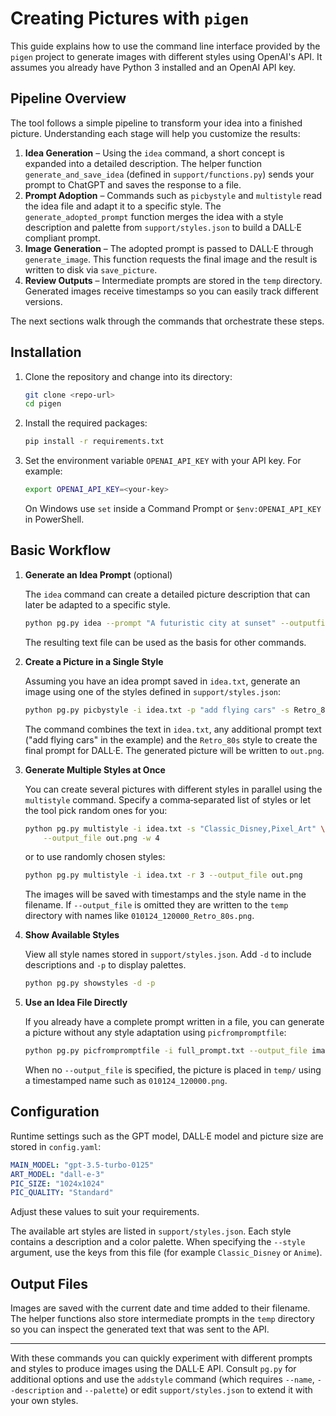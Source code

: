 # Creating Pictures with `pigen`

This guide explains how to use the command line interface provided by the
`pigen` project to generate images with different styles using OpenAI's
API. It assumes you already have Python 3 installed and an OpenAI API key.

## Pipeline Overview

The tool follows a simple pipeline to transform your idea into a finished
picture. Understanding each stage will help you customize the results:

1. **Idea Generation** – Using the `idea` command, a short concept is
   expanded into a detailed description. The helper function
   `generate_and_save_idea` (defined in `support/functions.py`) sends your
   prompt to ChatGPT and saves the response to a file.
2. **Prompt Adoption** – Commands such as `picbystyle` and `multistyle`
   read the idea file and adapt it to a specific style. The
   `generate_adopted_prompt` function merges the idea with a style
   description and palette from `support/styles.json` to build a DALL·E
   compliant prompt.
3. **Image Generation** – The adopted prompt is passed to DALL·E through
   `generate_image`. This function requests the final image and the result
   is written to disk via `save_picture`.
4. **Review Outputs** – Intermediate prompts are stored in the `temp`
   directory. Generated images receive timestamps so you can easily track
   different versions.

The next sections walk through the commands that orchestrate these steps.

## Installation

1. Clone the repository and change into its directory:
   ```bash
   git clone <repo-url>
   cd pigen
   ```
2. Install the required packages:
   ```bash
   pip install -r requirements.txt
   ```
3. Set the environment variable `OPENAI_API_KEY` with your API key. For
   example:
   ```bash
   export OPENAI_API_KEY=<your-key>
   ```
   On Windows use `set` inside a Command Prompt or `$env:OPENAI_API_KEY` in
   PowerShell.

## Basic Workflow

1. **Generate an Idea Prompt** (optional)

   The `idea` command can create a detailed picture description that can
   later be adapted to a specific style.
   ```bash
   python pg.py idea --prompt "A futuristic city at sunset" --outputfile idea.txt
   ```
   The resulting text file can be used as the basis for other commands.

2. **Create a Picture in a Single Style**

   Assuming you have an idea prompt saved in `idea.txt`, generate an image
   using one of the styles defined in `support/styles.json`:
   ```bash
   python pg.py picbystyle -i idea.txt -p "add flying cars" -s Retro_80s --output_file out.png
   ```
   The command combines the text in `idea.txt`, any additional prompt text
   ("add flying cars" in the example) and the `Retro_80s` style to create the
   final prompt for DALL·E. The generated picture will be written to
   `out.png`.

3. **Generate Multiple Styles at Once**

   You can create several pictures with different styles in parallel using the
   `multistyle` command. Specify a comma‑separated list of styles or let the
   tool pick random ones for you:
   ```bash
   python pg.py multistyle -i idea.txt -s "Classic_Disney,Pixel_Art" \
       --output_file out.png -w 4
   ```
   or to use randomly chosen styles:
   ```bash
   python pg.py multistyle -i idea.txt -r 3 --output_file out.png
   ```
   The images will be saved with timestamps and the style name in the filename.
   If ``--output_file`` is omitted they are written to the ``temp`` directory
   with names like ``010124_120000_Retro_80s.png``.

4. **Show Available Styles**

   View all style names stored in ``support/styles.json``. Add ``-d`` to include
   descriptions and ``-p`` to display palettes.
   ```bash
   python pg.py showstyles -d -p
   ```

5. **Use an Idea File Directly**

   If you already have a complete prompt written in a file, you can generate a
   picture without any style adaptation using `picfrompromptfile`:
   ```bash
   python pg.py picfrompromptfile -i full_prompt.txt --output_file image.png
   ```
   When no ``--output_file`` is specified, the picture is placed in ``temp/``
   using a timestamped name such as ``010124_120000.png``.

## Configuration

Runtime settings such as the GPT model, DALL·E model and picture size are
stored in `config.yaml`:
```yaml
MAIN_MODEL: "gpt-3.5-turbo-0125"
ART_MODEL: "dall-e-3"
PIC_SIZE: "1024x1024"
PIC_QUALITY: "Standard"
```
Adjust these values to suit your requirements.

The available art styles are listed in `support/styles.json`. Each style
contains a description and a color palette. When specifying the `--style`
argument, use the keys from this file (for example `Classic_Disney` or
`Anime`).

## Output Files

Images are saved with the current date and time added to their filename. The
helper functions also store intermediate prompts in the `temp` directory so you
can inspect the generated text that was sent to the API.

---

With these commands you can quickly experiment with different prompts and
styles to produce images using the DALL·E API. Consult `pg.py` for additional
options and use the `addstyle` command (which requires `--name`, `--description`
and `--palette`) or edit `support/styles.json` to extend it with your own
styles.
